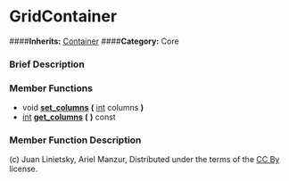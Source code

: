 #  GridContainer  
####**Inherits:** [Container](class_container)
####**Category:** Core

###  Brief Description  


###  Member Functions 
  * void  **[set&#95;columns](#set_columns)**  **(** [int](class_int) columns  **)**
  * [int](class_int)  **[get&#95;columns](#get_columns)**  **(** **)** const

###  Member Function Description  


(c) Juan Linietsky, Ariel Manzur, Distributed under the terms of the [CC By](https://creativecommons.org/licenses/by/3.0/legalcode) license.
